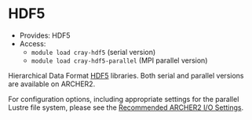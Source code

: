 # HDF5

  - Provides: HDF5
  - Access: 
    + `module load cray-hdf5` (serial version)
    + `module load cray-hdf5-parallel` (MPI parallel version)

Hierarchical Data Format
[HDF5](https://portal.hdfgroup.org/display/HDF5/HDF5) libraries. 
Both serial and parallel versions are available on ARCHER2.

For configuration options, including appropriate settings for the
parallel Lustre file system, please see the [Recommended ARCHER2 I/O
Settings](/user-guide/io##recommended-archer2-io-settings).